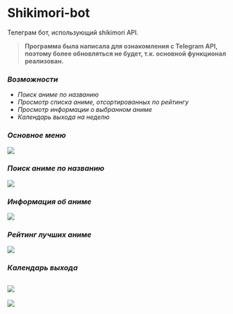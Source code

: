 # Shikimori-bot
Телеграм бот, использующий shikimori API.

> <b>Программа была написала для ознакомления с Telegram API, поэтому более обновляться не будет, т.к. основной функционал реализован.</b><i>
  
### Возможности
* Поиск аниме по названию
* Просмотр списка аниме, отсортированных по рейтингу
* Просмотр информации о выбранном аниме
* Календарь выхода на неделю

### Основное меню

![](https://i.imgur.com/NtvU7La.png)

### Поиск аниме по названию

![](https://i.imgur.com/548Rh35.png)

### Информация об аниме

![](https://i.imgur.com/QvlIlRK.png)

### Рейтинг лучших аниме

![](https://i.imgur.com/bjmgYaY.png)

### Календарь выхода

![](https://i.imgur.com/nqfO0xp.png)
---
![](https://i.imgur.com/6pkD5j2.png)

